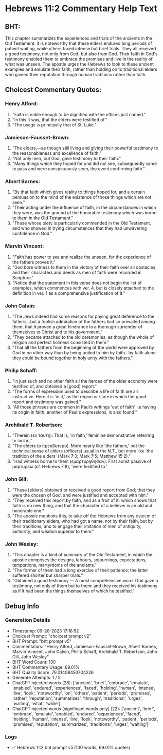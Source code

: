 # Hebrews 11:2 Commentary Help Text

## BHT:
This chapter summarizes the experiences and trials of the ancients in the Old Testament. It is noteworthy that these elders endured long periods of patient waiting, while others faced intense but brief trials. They all received a good testimony, not only from God, but also from God. Their faith in God's testimony enabled them to embrace the promises and live in the reality of what was unseen. The apostle urges the Hebrews to look to these ancient examples and emulate their faith, rather than holding on to traditional elders who gained their reputation through human traditions rather than faith.

## Choicest Commentary Quotes:
### Henry Alford:
1. "Faith is noble enough to be dignified with the offices just named."
2. "In this it was, that the elders were testified of."
3. "The usage is principally that of St. Luke."

### Jamieson-Fausset-Brown:
1. "The elders,—as though still living and giving their powerful testimony to the reasonableness and excellence of faith."
2. "Not only men, but God, gave testimony to their faith."
3. "Many things which they hoped for and did not see, subsequently came to pass and were conspicuously seen, the event confirming faith."

### Albert Barnes:
1. "By that faith which gives reality to things hoped for, and a certain persuasion to the mind of the existence of those things which are not seen."
2. "Their acting under the influence of faith, in the circumstances in which they were, was the ground of the honorable testimony which was borne to them in the Old Testament."
3. "Those whose piety is particularly commended in the Old Testament, and who showed in trying circumstances that they had unwavering confidence in God."

### Marvin Vincent:
1. "Faith has power to see and realize the unseen, for the experience of the fathers proves it."
2. "God bore witness to them in the victory of their faith over all obstacles, and their characters and deeds as men of faith were recorded in Scripture."
3. "Notice that the statement in this verse does not begin the list of examples, which commences with ver. 4, but is closely attached to the definition in ver. 1 as a comprehensive justification of it."

### John Calvin:
1. "The Jews indeed had some reasons for paying great deference to the fathers...but a foolish admiration of the fathers had so prevailed among them, that it proved a great hindrance to a thorough surrender of themselves to Christ and to his government."
2. "They became attached to the old ceremonies, as though the whole of religion and perfect holiness consisted in them."
3. "That all the fathers from the beginning of the world were approved by God in no other way than by being united to him by faith...by faith alone they could be bound together in holy unity with the fathers."

### Philip Schaff:
1. "In just such and no other faith all the heroes of the older economy were testified of, and obtained a [good] report." 
2. "The forms of expression used to describe a life of faith are all instructive. Here it is 'in it,' as the region or state in which the good report and testimony was gained."
3. "All those phrases are common in Paul’s writings 'out of faith' i.e having its origin in faith, another of Paul's expressions, is also found."

### Archibald T. Robertson:
1. "Therein (εν ταυτη). That is, 'in faith,' feminine demonstrative referring to πιστις."
2. "The elders (ο πρεσβυτερο). More nearly like 'the fathers,' not the technical sense of elders (officers) usual in the N.T., but more like 'the tradition of the elders' (Mark 7:3; Mark 7:5; Matthew 15:2)."
3. "Had witness borne to them (εμαρτυρηθησαν). First aorist passive of μαρτυρεω (cf. Hebrews 7:8), 'were testified to.'

### John Gill:
1. "These [elders] obtained or received a good report from God; that they were the chosen of God, and were justified and accepted with him."
2. "They received this report by faith, and as a fruit of it; which shows that faith is no new thing, and that the character of a believer is an old and honorable one."
3. "The apostle mentions this, to take off the Hebrews from any esteem of their traditionary elders, who had got a name, not by their faith, but by their traditions; and to engage their imitation of men of antiquity, authority, and wisdom superior to them."

### John Wesley:
1. "This chapter is a kind of summary of the Old Testament, in which the apostle comprises the designs, labours, sojournings, expectations, temptations, martyrdoms of the ancients."
2. "The former of them had a long exercise of their patience; the latter suffered shorter but sharper trials."
3. "Obtained a good testimony — A most comprehensive word. God gave a testimony, not only of them but to them: and they received his testimony as if it had been the things themselves of which he testified."


## Debug Info
### Generation Details
- Timestamp: 09-28-2023 17:18:52
- Choicest Prompt: "choicest prompt v2"
- BHT Prompt: "bht prompt v5"
- Commentators: "Henry Alford, Jamieson-Fausset-Brown, Albert Barnes, Marvin Vincent, John Calvin, Philip Schaff, Archibald T. Robertson, John Gill, John Wesley"
- BHT Word Count: 100
- BHT Commentary Usage: 69.01%
- BHT Quality Score: 79.01408450704226
- Generate Attempts: 1 / 5
- ChatGPT injected words (28):
	['ancient', 'brief', 'embrace', 'emulate', 'enabled', 'endured', 'experiences', 'faced', 'holding', 'human', 'intense', 'live', 'look', 'noteworthy', 'on', 'others', 'patient', 'periods', 'promises', 'rather', 'reputation', 'summarizes', 'through', 'traditional', 'urges', 'waiting', 'what', 'while']
- ChatGPT injected words (significant words only) (22):
	['ancient', 'brief', 'embrace', 'emulate', 'enabled', 'endured', 'experiences', 'faced', 'holding', 'human', 'intense', 'live', 'look', 'noteworthy', 'patient', 'periods', 'promises', 'reputation', 'summarizes', 'traditional', 'urges', 'waiting']

### Logs
- ✅ Hebrews 11:2 bht prompt v5 (100 words, 69.01% quotes)